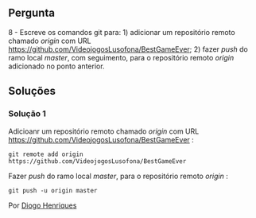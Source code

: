 ## Pergunta

8 - Escreve os comandos git para: 1) adicionar um repositório remoto chamado
_origin_ com URL https://github.com/VideojogosLusofona/BestGameEver; 2) fazer
_push_ do ramo local _master_, com seguimento, para o repositório remoto
_origin_ adicionado no ponto anterior.


## Soluções

### Solução 1

Adicioanr um repositório remoto chamado _origin_ com URL 
https://github.com/VideojogosLusofona/BestGameEver :

`git remote add origin https://github.com/VideojogosLusofona/BestGameEver`

Fazer _push_ do ramo local _master_, para o repositório remoto _origin_ :

`git push -u origin master`

Por [Diogo Henriques](https://github.com/diogo-h)
